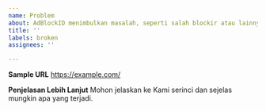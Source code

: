```yaml
---
name: Problem
about: AdBlockID menimbulkan masalah, seperti salah blockir atau lainnya.
title: ''
labels: broken
assignees: ''

---
```


**Sample URL**
https://example.com/

**Penjelasan Lebih Lanjut**
Mohon jelaskan ke Kami serinci dan sejelas mungkin apa yang terjadi.
